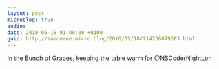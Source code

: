 ```yaml
---
layout: post
microblog: true
audio: 
date: 2010-05-18 01:00:00 +0100
guid: http://samdeane.micro.blog/2010/05/18/t14236879383.html
---
```

In the Bunch of Grapes, keeping the table warm for @NSCoderNightLon
